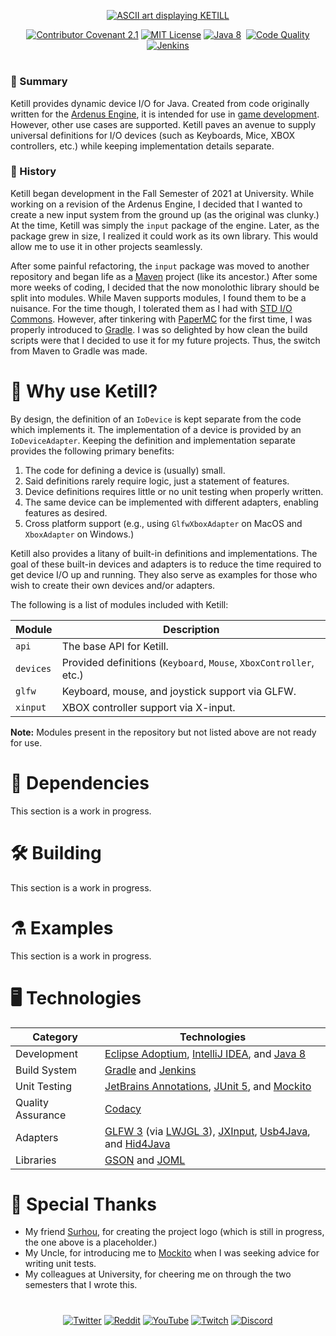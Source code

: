 <p align="center">
  <a href="#"><img src="https://user-images.githubusercontent.com/5157755/153051741-39f3846f-f7cc-4be4-ad0e-09fbf6fb8488.png" alt="ASCII art displaying KETILL"></a>
</p>

<p align="center">
  <a href="CODE_OF_CONDUCT.md"><img src="https://img.shields.io/badge/Contributor%20Covenant-2.1-4baaaa.svg" alt="Contributor Covenant 2.1"></a>
  <a href="LICENSE"><img src="https://img.shields.io/github/license/whirvis/ketill" alt="MIT License"></a>
  <a href="https://www.oracle.com/java/technologies/java8.html"><img src="https://img.shields.io/badge/version-8-orange?style=flat&logo=java" alt="Java 8"></a>
  <a href="#"><img src="https://img.shields.io/github/repo-size/whirvis/ketill" alt=""></a>
  <a href="https://www.codacy.com/gh/Whirvis/ketill/dashboard?utm_source=github.com&amp;utm_medium=referral&amp;utm_content=whirvis/ketill&amp;utm_campaign=Badge_Grade"><img src="https://app.codacy.com/project/badge/Grade/2be5a01acd504e9d8b5067ccfe4c79c4" alt="Code Quality"></a>
  <a href="http://jenkins.ketill.io:8080/job/ketill/"><img src="http://jenkins.ketill.io:8080/buildStatus/icon?job=ketill" alt="Jenkins"></a>
</p>

#

### 🔖 Summary

Ketill provides dynamic device I/O for Java. Created from code originally written for the [Ardenus Engine](https://github.com/whirvis/ardenus-engine),
it is intended for use in [game development](https://youtu.be/zCmMuOXr-Nk). However, other use cases are supported. Ketill paves an avenue to
supply universal definitions for I/O devices (such as Keyboards, Mice, XBOX controllers, etc.) while keeping implementation details separate.

### 📓 History

Ketill began development in the Fall Semester of 2021 at University. While working on a revision of the Ardenus Engine, I decided that I wanted to
create a new input system from the ground up (as the original was clunky.) At the time, Ketill was simply the `input` package of the engine. Later,
as the package grew in size, I realized it could work as its own library. This would allow me to use it in other projects seamlessly.

After some painful refactoring, the `input` package was moved to another repository and began life as a [Maven](https://maven.apache.org/) project
(like its ancestor.) After some more weeks of coding, I decided that the now monolothic library should be split into modules. While Maven supports
modules, I found them to be a nuisance. For the time though, I tolerated them as I had with [STD I/O Commons](https://github.com/whirvis/stdio-commons).
However, after tinkering with [PaperMC](https://papermc.io/) for the first time, I was properly introduced to [Gradle](https://gradle.org/). I was
so delighted by how clean the build scripts were that I decided to use it for my future projects. Thus, the switch from Maven to Gradle was made.

# 👾 Why use Ketill?
By design, the definition of an `IoDevice` is kept separate from the code which implements it. The implementation of a device is provided by an
`IoDeviceAdapter`. Keeping the definition and implementation separate provides the following primary benefits:

1. The code for defining a device is (usually) small.
2. Said definitions rarely require logic, just a statement of features.
3. Device definitions requires little or no unit testing when properly written.
4. The same device can be implemented with different adapters, enabling features as desired.
5. Cross platform support (e.g., using `GlfwXboxAdapter` on MacOS and `XboxAdapter` on Windows.)

Ketill also provides a litany of built-in definitions and implementations. The goal of these built-in devices and adapters is to reduce the time
required to get device I/O up and running. They also serve as examples for those who wish to create their own devices and/or adapters.

The following is a list of modules included with Ketill:

| Module    | Description                                                        |
| --------- | ------------------------------------------------------------------ |
| `api`     | The base API for Ketill.                                           |
| `devices` | Provided definitions (`Keyboard`, `Mouse`, `XboxController`, etc.) |
| `glfw`    | Keyboard, mouse, and joystick support via GLFW.                    |
| `xinput`  | XBOX controller support via X-input.                               |

**Note:** Modules present in the repository but not listed above are not ready for use.

# 🔗 Dependencies

This section is a work in progress.

# 🛠️ Building

This section is a work in progress.

# ⚗️ Examples

This section is a work in progress.

# 🖥️ Technologies

| Category          | Technologies                                                                                                                                                                                                                               |
| ----------------- | ------------------------------------------------------------------------------------------------------------------------------------------------------------------------------------------------------------------------------------------ |
| Development       | [Eclipse Adoptium](https://adoptium.net/), [IntelliJ IDEA](https://www.jetbrains.com/idea/), and [Java 8](https://www.oracle.com/java/technologies/java8.html)                                                                             |
| Build System      | [Gradle](https://gradle.org/) and [Jenkins](https://www.jenkins.io/)                                                                                                                                                                       |
| Unit Testing      | [JetBrains Annotations](https://github.com/JetBrains/java-annotations), [JUnit 5](https://junit.org/junit5/), and [Mockito](https://site.mockito.org/)                                                                                     |
| Quality Assurance | [Codacy](https://www.codacy.com/)                                                                                                                                                                                                          |
| Adapters          | [GLFW 3](https://www.glfw.org/) (via [LWJGL 3](https://www.lwjgl.org/)), [JXInput](https://github.com/StrikerX3/JXInput), [Usb4Java](http://usb4java.org/quickstart/javax-usb.html), and [Hid4Java](https://github.com/gary-rowe/hid4java) |
| Libraries         | [GSON](https://github.com/google/gson) and [JOML](https://joml-ci.github.io/JOML/)                                                                                                                                                         |

# 💎 Special Thanks

- My friend [Surhou](https://t.co/gt2mqvXKaA), for creating the project logo (which is still in progress, the one above is a placeholder.)
- My Uncle, for introducing me to [Mockito](https://site.mockito.org/) when I was seeking advice for writing unit tests.
- My colleagues at University, for cheering me on through the two semesters that I wrote this.

# 

<p align="center">
  <a href="https://twitter.com/whirvis/"><img src="https://img.shields.io/twitter/follow/whirvis?style=flat&logo=twitter&color=%2300acee&label=%40whirvis" alt="Twitter"></a>
  <a href="https://reddit.com/u/whirvis/"><img src="https://img.shields.io/reddit/user-karma/combined/whirvis?style=flat&logo=reddit&color=%23FF5700&label=u%2Fwhirvis" alt="Reddit"></a>
  <a href="https://youtube.com/c/whirvis/"><img src="https://img.shields.io/youtube/channel/subscribers/UC9wxFSON2eQRSxE2OUznP8w?style=flat&logo=youtube&logoColor=red&label=Whirvis" alt="YouTube"></a>
  <a href="https://www.twitch.tv/whirvis/"><img src="https://img.shields.io/twitch/status/whirvis?style=flat&logo=twitch&color=%23815fc0&label=Whirvis" alt="Twitch"></a>
  <a href="https://discord.gg/ShVPZBY6kY"><img src="https://img.shields.io/discord/681551864902320156?logo=Discord&color=%235865F2&label=Whirvex Software" alt="Discord"></a>
</p>
